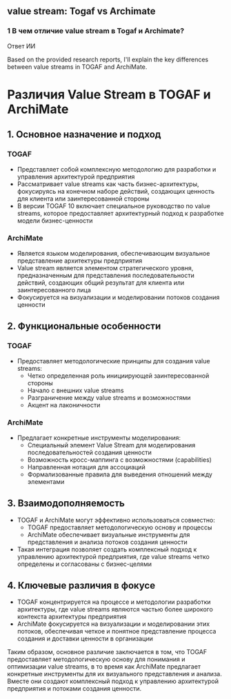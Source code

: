 ## value stream: Togaf vs Archimate
### 1 В чем отличие value stream в Togaf и Archimate?  
Ответ ИИ

Based on the provided research reports, I'll explain the key differences between value streams in TOGAF and ArchiMate.

# Различия Value Stream в TOGAF и ArchiMate

## 1. Основное назначение и подход

### TOGAF
- Представляет собой комплексную методологию для разработки и управления архитектурой предприятия 
- Рассматривает value streams как часть бизнес-архитектуры, фокусируясь на конечном наборе действий, создающих ценность для клиента или заинтересованной стороны 
- В версии TOGAF 10 включает специальное руководство по value streams, которое предоставляет архитектурный подход к разработке модели бизнес-ценности 

### ArchiMate
- Является языком моделирования, обеспечивающим визуальное представление архитектуры предприятия 
- Value stream является элементом стратегического уровня, предназначенным для представления последовательности действий, создающих общий результат для клиента или заинтересованного лица 
- Фокусируется на визуализации и моделировании потоков создания ценности 

## 2. Функциональные особенности

### TOGAF
- Предоставляет методологические принципы для создания value streams:
  - Четко определенная роль инициирующей заинтересованной стороны
  - Начало с внешних value streams
  - Разграничение между value streams и возможностями
  - Акцент на лаконичности 

### ArchiMate
- Предлагает конкретные инструменты моделирования:
  - Специальный элемент Value Stream для моделирования последовательностей создания ценности
  - Возможность кросс-маппинга с возможностями (capabilities)
  - Направленная нотация для ассоциаций
  - Формализованные правила для выведения отношений между элементами  

## 3. Взаимодополняемость

- TOGAF и ArchiMate могут эффективно использоваться совместно:
  - TOGAF предоставляет методологическую основу и процессы
  - ArchiMate обеспечивает визуальные инструменты для представления и анализа потоков создания ценности 
- Такая интеграция позволяет создать комплексный подход к управлению архитектурой предприятия, где value streams четко определены и согласованы с бизнес-целями 

## 4. Ключевые различия в фокусе

- TOGAF концентрируется на процессе и методологии разработки архитектуры, где value streams являются частью более широкого контекста архитектуры предприятия
- ArchiMate фокусируется на визуализации и моделировании этих потоков, обеспечивая четкое и понятное представление процесса создания и доставки ценности в организации 

Таким образом, основное различие заключается в том, что TOGAF предоставляет методологическую основу для понимания и оптимизации value streams, в то время как ArchiMate предлагает конкретные инструменты для их визуального представления и анализа. Вместе они создают комплексный подход к управлению архитектурой предприятия и потоками создания ценности.
